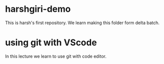 # harshgiri-demo
This is harsh's first repository.
We learn making this folder form delta batch.

# using git with VScode
In this lecture we learn to use git with code editor.